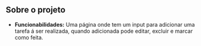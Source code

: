 ## Sobre o projeto

- **Funcionabilidades:** Uma página onde tem um input para adicionar uma tarefa á ser realizada, quando adicionada pode editar, excluir e marcar como feita.

